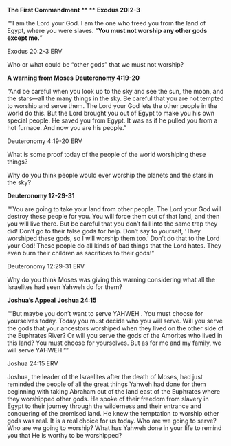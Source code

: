 **The First Commandment**
**
**
**Exodus 20:2-3**

““I am the Lord your God. I am the one who freed you from the land of Egypt, where you were slaves. “**You must not worship any other gods except me.**”

‭‭Exodus‬ ‭20:2-3‬ ‭ERV‬‬

Who or what could be “other gods” that we must not worship?

**A warning from Moses**
**Deuteronomy 4:19-20**

“And be careful when you look up to the sky and see the sun, the moon, and the stars—all the many things in the sky. Be careful that you are not tempted to worship and serve them. The Lord your God lets the other people in the world do this. But the Lord brought you out of Egypt to make you his own special people. He saved you from Egypt. It was as if he pulled you from a hot furnace. And now you are his people.”

‭‭Deuteronomy‬ ‭4:19-20‬ ‭ERV‬‬

What is some proof today of the people of the world worshiping these things?

Why do you think people would ever worship the planets and the stars in the sky?

**Deuteronomy 12-29-31**

““You are going to take your land from other people. The Lord your God will destroy these people for you. You will force them out of that land, and then you will live there. But be careful that you don’t fall into the same trap they did! Don’t go to their false gods for help. Don’t say to yourself, ‘They worshiped these gods, so I will worship them too.’ Don’t do that to the Lord your God! These people do all kinds of bad things that the Lord hates. They even burn their children as sacrifices to their gods!”

‭‭Deuteronomy‬ ‭12:29-31‬ ‭ERV‬‬

Why do you think Moses was giving this warning considering what all the Israelites had seen Yahweh do for them?

**Joshua’s Appeal**
**Joshua 24:15**

““But maybe you don’t want to serve YAHWEH . You must choose for yourselves today. Today you must decide who you will serve. Will you serve the gods that your ancestors worshiped when they lived on the other side of the Euphrates River? Or will you serve the gods of the Amorites who lived in this land? You must choose for yourselves. But as for me and my family, we will serve YAHWEH.””

‭‭Joshua‬ ‭24:15‬ ‭ERV‬‬

Joshua, the leader of the Israelites after the death of Moses, had just reminded the people of all the great things Yahweh had done for them beginning with taking Abraham out of the land east of the Euphrates where they worshipped other gods. He spoke of their freedom from slavery in Egypt to their journey through the wilderness and their entrance and conquering of the promised land. He knew the temptation to worship other gods was real. It is a real choice for us today. Who are we going to serve? Who are we going to worship? What has Yahweh done in your life to remind you that He is worthy to be worshipped?